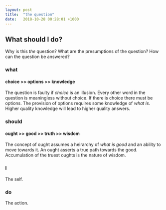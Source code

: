 ```yaml
---
layout: post
title:  "the question"
date:   2018-10-28 00:28:01 +1000
---
```


## What should I do?
Why is this *the* question? What are the presumptions of the question? How can the question be answered?

### what
#### choice >> options >> knowledge
The question is faulty if *choice* is an illusion.  Every other word in the question is meaningless without choice.  If there is choice there must be options.  The provision of options requires some knowledge of *what is*.  Higher quality knowledge will lead to higher quality answers.

### should
#### ought >> good >> truth >> wisdom
The concept of ought assumes a heirarchy of *what is good* and an ability to move towards it.  An ought asserts a true path towards the good.  Accumulation of the truest oughts is the nature of wisdom.

### I
The self.

### do
The action.
